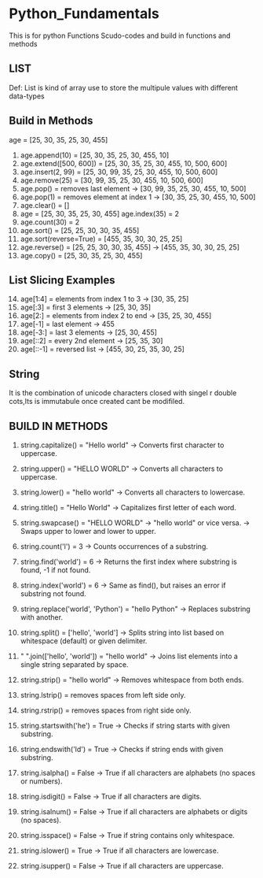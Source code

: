 # Python_Fundamentals
This is for python Functions Scudo-codes and build in functions and methods
## LIST  
Def: List is kind of array use to store the multipule values with different data-types
## Build in Methods
age = [25, 30, 35, 25, 30, 455]

1) age.append(10) = [25, 30, 35, 25, 30, 455, 10]
2) age.extend([500, 600]) = [25, 30, 35, 25, 30, 455, 10, 500, 600]
3) age.insert(2, 99) = [25, 30, 99, 35, 25, 30, 455, 10, 500, 600]
4) age.remove(25) = [30, 99, 35, 25, 30, 455, 10, 500, 600]
5) age.pop() = removes last element → [30, 99, 35, 25, 30, 455, 10, 500]
6) age.pop(1) = removes element at index 1 → [30, 35, 25, 30, 455, 10, 500]
7) age.clear() = []
8) age = [25, 30, 35, 25, 30, 455]
   age.index(35) = 2
9) age.count(30) = 2
10) age.sort() = [25, 25, 30, 30, 35, 455]
11) age.sort(reverse=True) = [455, 35, 30, 30, 25, 25]
12) age.reverse() = [25, 25, 30, 30, 35, 455] → [455, 35, 30, 30, 25, 25]
13) age.copy() = [25, 30, 35, 25, 30, 455]

## List Slicing Examples

14) age[1:4] = elements from index 1 to 3 → [30, 35, 25]
15) age[:3] = first 3 elements → [25, 30, 35]
16) age[2:] = elements from index 2 to end → [35, 25, 30, 455]
17) age[-1] = last element → 455
18) age[-3:] = last 3 elements → [25, 30, 455]
19) age[::2] = every 2nd element → [25, 35, 30]
20) age[::-1] = reversed list → [455, 30, 25, 35, 30, 25]



## String
It is the combination of unicode characters closed with singel r double cots,Its is immutabule once created cant be modifiled.

## BUILD IN METHODS
1) string.capitalize() = "Hello world"
   → Converts first character to uppercase.

2) string.upper() = "HELLO WORLD"
   → Converts all characters to uppercase.

3) string.lower() = "hello world"
   → Converts all characters to lowercase.

4) string.title() = "Hello World"
   → Capitalizes first letter of each word.

5) string.swapcase() = "HELLO WORLD" → "hello world" or vice versa.
   → Swaps upper to lower and lower to upper.

6) string.count('l') = 3
   → Counts occurrences of a substring.

7) string.find('world') = 6
   → Returns the first index where substring is found, -1 if not found.

8) string.index('world') = 6
   → Same as find(), but raises an error if substring not found.

9) string.replace('world', 'Python') = "hello Python"
   → Replaces substring with another.

10) string.split() = ['hello', 'world']
    → Splits string into list based on whitespace (default) or given delimiter.

11) " ".join(['hello', 'world']) = "hello world"
    → Joins list elements into a single string separated by space.

12) string.strip() = "hello world"
    → Removes whitespace from both ends.

13) string.lstrip() = removes spaces from left side only.

14) string.rstrip() = removes spaces from right side only.

15) string.startswith('he') = True
    → Checks if string starts with given substring.

16) string.endswith('ld') = True
    → Checks if string ends with given substring.

17) string.isalpha() = False
    → True if all characters are alphabets (no spaces or numbers).

18) string.isdigit() = False
    → True if all characters are digits.

19) string.isalnum() = False
    → True if all characters are alphabets or digits (no spaces).

20) string.isspace() = False
    → True if string contains only whitespace.

21) string.islower() = True
    → True if all characters are lowercase.

22) string.isupper() = False
    → True if all characters are uppercase.